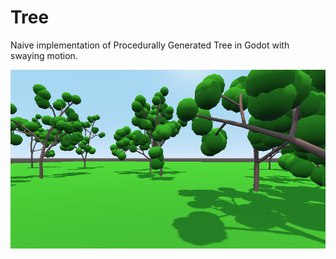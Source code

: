# Tree

Naive implementation of Procedurally Generated Tree in Godot with swaying motion.

![Screenshot](Screenshot/Screenshot.png)
